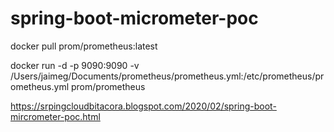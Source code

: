 # spring-boot-micrometer-poc

docker pull prom/prometheus:latest

docker run -d -p 9090:9090 -v /Users/jaimeg/Documents/prometheus/prometheus.yml:/etc/prometheus/prometheus.yml prom/prometheus


https://srpingcloudbitacora.blogspot.com/2020/02/spring-boot-mircrometer-poc.html
